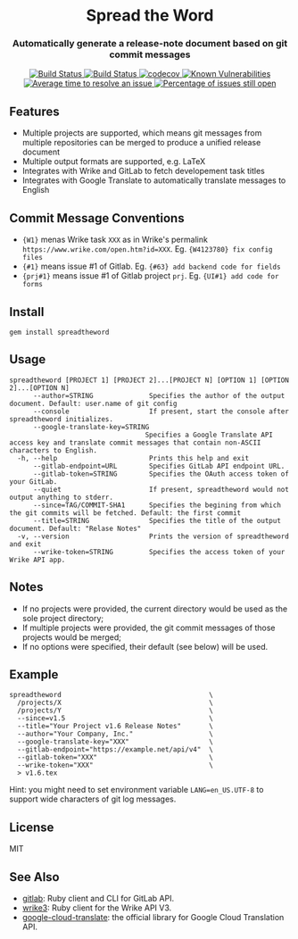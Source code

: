 <h1 align="center" style="border-bottom: none;">Spread the Word</h1>
<h3 align="center">Automatically generate a release-note document based on git commit messages</h3>
<p align="center">
<a href="https://travis-ci.org/pmq20/spreadtheword">
  <img alt="Build Status" src="https://travis-ci.org/pmq20/spreadtheword.svg?branch=master" />
</a>
<a href="https://ci.appveyor.com/project/pmq20/spreadtheword/branch/master">
  <img alt="Build Status" src="https://ci.appveyor.com/api/projects/status/xdb4p03gvrjr0m6m?svg=true" />
</a>
<a href="https://codecov.io/gh/pmq20/spreadtheword">
  <img alt="codecov" src="https://codecov.io/gh/pmq20/spreadtheword/branch/master/graph/badge.svg" />
</a>
<a href="https://snyk.io/test/github/pmq20/spreadtheword">
  <img src="https://snyk.io/test/github/pmq20/spreadtheword/badge.svg" alt="Known Vulnerabilities" data-canonical-src="https://snyk.io/test/github/pmq20/spreadtheword?targetFile=Frontend%2Fpackage.json" style="max-width:100%;">
</a>
<a href="http://isitmaintained.com/project/pmq20/spreadtheword">
  <img alt="Average time to resolve an issue" src="http://isitmaintained.com/badge/resolution/pmq20/spreadtheword.svg" />
</a>
<a href="http://isitmaintained.com/project/pmq20/spreadtheword">
  <img alt="Percentage of issues still open" src="http://isitmaintained.com/badge/open/pmq20/spreadtheword.svg" />
</a>
</p>

## Features

* Multiple projects are supported, which means git messages from multiple repositories can be merged to produce a unified release document
* Multiple output formats are supported, e.g. LaTeX
* Integrates with Wrike and GitLab to fetch developement task titles
* Integrates with Google Translate to automatically translate messages to English

## Commit Message Conventions

- `{W1}` menas Wrike task `XXX` as in Wrike's permalink `https://www.wrike.com/open.htm?id=XXX`. Eg. `{W4123780} fix config files`
- `{#1}` means issue #1 of Gitlab. Eg. `{#63} add backend code for fields`
- `{prj#1}` means issue #1 of Gitlab project `prj`. Eg. `{UI#1} add code for forms`

## Install

    gem install spreadtheword

## Usage

    spreadtheword [PROJECT 1] [PROJECT 2]...[PROJECT N] [OPTION 1] [OPTION 2]...[OPTION N]
          --author=STRING              Specifies the author of the output document. Default: user.name of git config
          --console                    If present, start the console after spreadtheword initializes.
          --google-translate-key=STRING
                                      Specifies a Google Translate API access key and translate commit messages that contain non-ASCII characters to English.
      -h, --help                       Prints this help and exit
          --gitlab-endpoint=URL        Specifies GitLab API endpoint URL.
          --gitlab-token=STRING        Specifies the OAuth access token of your GitLab.
          --quiet                      If present, spreadtheword would not output anything to stderr.
          --since=TAG/COMMIT-SHA1      Specifies the begining from which the git commits will be fetched. Default: the first commit
          --title=STRING               Specifies the title of the output document. Default: "Relase Notes"
      -v, --version                    Prints the version of spreadtheword and exit
          --wrike-token=STRING         Specifies the access token of your Wrike API app.

## Notes

* If no projects were provided, the current directory would be used as the sole project directory;
* If multiple projects were provided, the git commit messages of those projects would be merged;
* If no options were specified, their default (see below) will be used.

## Example

    spreadtheword                                     \
      /projects/X                                     \
      /projects/Y                                     \
      --since=v1.5                                    \
      --title="Your Project v1.6 Release Notes"       \
      --author="Your Company, Inc."                   \
      --google-translate-key="XXX"                    \
      --gitlab-endpoint="https://example.net/api/v4"  \
      --gitlab-token="XXX"                            \
      --wrike-token="XXX"                             \
      > v1.6.tex

Hint: you might need to set environment variable `LANG=en_US.UTF-8` to support wide characters of git log messages.

## License

MIT

## See Also

- [gitlab](https://github.com/narkoz/gitlab): Ruby client and CLI for GitLab API.
- [wrike3](https://github.com/morshedalam/wrike3): Ruby client for the Wrike API V3.
- [google-cloud-translate](https://github.com/GoogleCloudPlatform/google-cloud-ruby/tree/master/google-cloud-translate): the official library for Google Cloud Translation API.
